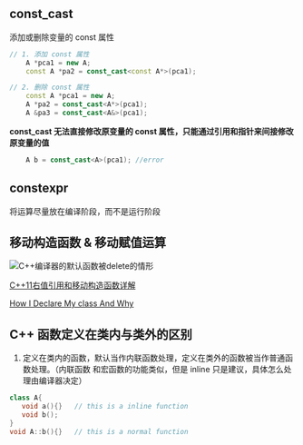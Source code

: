 ## const_cast
添加或删除变量的 const 属性
```C++
// 1. 添加 const 属性
    A *pca1 = new A;  
    const A *pa2 = const_cast<const A*>(pca1);

// 2. 删除 const 属性
    const A *pca1 = new A;  
    A *pa2 = const_cast<A*>(pca1);
    A &pa3 = const_cast<A&>(pca1);
```
**const_cast 无法直接修改原变量的 const 属性，只能通过引用和指针来间接修改原变量的值**
```C++
    A b = const_cast<A>(pca1); //error
```

## constexpr
将运算尽量放在编译阶段，而不是运行阶段

## 移动构造函数 & 移动赋值运算
![C++编译器的默认函数被delete的情形](../images/Cpp_special_members_in_class.jpg)

[C++11右值引用和移动构造函数详解](https://zhuanlan.zhihu.com/p/365412262)

[How I Declare My class And Why](http://howardhinnant.github.io/classdecl.html)

## C++ 函数定义在类内与类外的区别
1. 定义在类内的函数，默认当作内联函数处理，定义在类外的函数被当作普通函数处理。（内联函数 和宏函数的功能类似，但是 inline 只是建议，具体怎么处理由编译器决定）
```C++
class A{
   void a(){}   // this is a inline function
   void b();
}
void A::b(){}   // this is a normal function
```